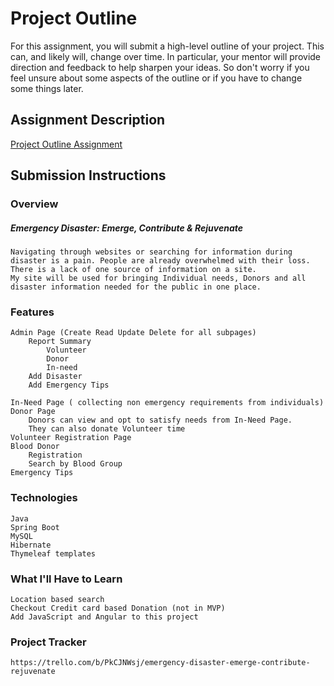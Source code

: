 # Project Outline
For this assignment, you will submit a high-level outline of your project. This can, and likely will, change over time. In particular, your mentor will provide direction and feedback to help sharpen your ideas. So don't worry if you feel unsure about some aspects of the outline or if you have to change some things later.

## Assignment Description
[Project Outline Assignment](https://education.launchcode.org/liftoff/modules/assignments/project-outline)

## Submission Instructions

### Overview
##### Emergency Disaster: Emerge, Contribute & Rejuvenate
    Navigating through websites or searching for information during disaster is a pain. People are already overwhelmed with their loss. There is a lack of one source of information on a site. 
    My site will be used for bringing Individual needs, Donors and all disaster information needed for the public in one place.

### Features

    Admin Page (Create Read Update Delete for all subpages)
        Report Summary
            Volunteer
            Donor
            In-need
        Add Disaster
        Add Emergency Tips

    In-Need Page ( collecting non emergency requirements from individuals)
    Donor Page
        Donors can view and opt to satisfy needs from In-Need Page.
        They can also donate Volunteer time 
    Volunteer Registration Page
    Blood Donor
        Registration
        Search by Blood Group
    Emergency Tips

### Technologies
    Java
    Spring Boot
    MySQL
    Hibernate
    Thymeleaf templates   

### What I'll Have to Learn
    Location based search
    Checkout Credit card based Donation (not in MVP)
    Add JavaScript and Angular to this project 

### Project Tracker
    https://trello.com/b/PkCJNWsj/emergency-disaster-emerge-contribute-rejuvenate
